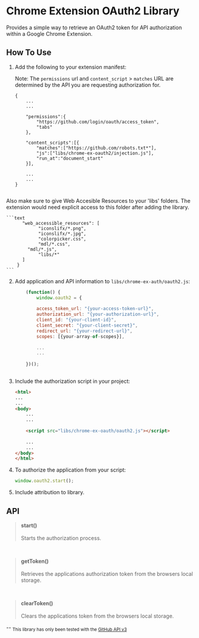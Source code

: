 Chrome Extension OAuth2 Library
===============================
Provides a simple way to retrieve an OAuth2 token for API authorization within a Google Chrome Extension.


How To Use
----------
1. Add the following to your extension manifest:

	Note: The `permissions` url and `content_script` > `matches` URL are determined by the API you are requesting authorization for.
	
	```text
	{
		...
		...
		
		"permissions":{
			"https://github.com/login/oauth/access_token",
			"tabs"
		},
		
		"content_scripts":[{
			"matches":["https://github.com/robots.txt*"],
			"js":["libs/chrome-ex-oauth2/injection.js"],
			"run_at":"document_start"
		}],
		
		...
		...
	}
	
	
Also make sure to give Web Accesible Resources to your 'libs' folders. The extension would need explicit access to this folder after adding the library.

	```text
	      "web_accessible_resources": [
    			"iconslifx/*.png",
    			"iconslifx/*.jpg",
    			"colorpicker.css",
    			"mdl/*.css",
   			"mdl/*.js",
    			"libs/*"
		  ]
		}
	```

2. Add application and API information to `libs/chrome-ex-auth/oauth2.js`:

	```javascript
		(function() {
			window.oauth2 = {
			
			access_token_url: "{your-access-token-url}",
			authorization_url: "{your-authorization-url}",
			client_id: "{your-client-id}",
			client_secret: "{your-client-secret}",
			redirect_url: "{your-redirect-url}",
			scopes: [{your-array-of-scopes}],
			
			...
			...
		
		})();			
			
	```


3. Include the authorization script in your project:

	```html
	<html>
	...
	...
	<body>
		...
		...
		
		<script src="libs/chrome-ex-oauth/oauth2.js"></script>
		
		...
		...
	</body>
	</html>
	```

4. To authorize the application from your script:

	```javascript
	window.oauth2.start();
	```
	
5. Include attribution to library.

API
---

>**start()**
><br><br>
>Starts the authorization process.

<br>

>**getToken()**
><br><br>
>Retrieves the applications authorization token from the browsers local storage.

<br>

>**clearToken()**
><br><br>
>Clears the applications token from the browsers local storage.

--
<sub>This library has only been tested with the [GitHub API v3](http://developer.github.com/v3/)</sub>
